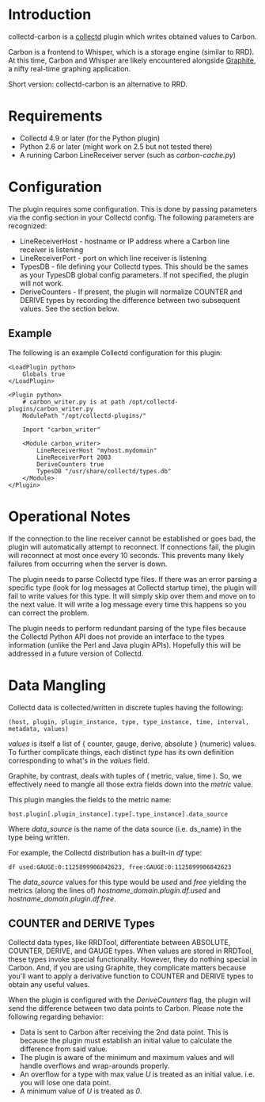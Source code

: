 # Introduction

collectd-carbon is a [collectd](http://www.collectd.org/) plugin which writes obtained values to Carbon.

Carbon is a frontend to Whisper, which is a storage engine (similar to RRD). At this time, Carbon and Whisper are likely encountered alongside [Graphite](http://graphite.wikidot.com/start), a nifty real-time graphing application.

Short version: collectd-carbon is an alternative to RRD.

# Requirements

* Collectd 4.9 or later (for the Python plugin)
* Python 2.6 or later (might work on 2.5 but not tested there)
* A running Carbon LineReceiver server (such as *carbon-cache.py*)

# Configuration

The plugin requires some configuration. This is done by passing parameters via the <Module> config section in your Collectd config. The following parameters are recognized:

* LineReceiverHost - hostname or IP address where a Carbon line receiver is listening
* LineReceiverPort - port on which line receiver is listening
* TypesDB - file defining your Collectd types. This should be the sames as your TypesDB global config parameters. If not specified, the plugin will not work.
* DeriveCounters - If present, the plugin will normalize COUNTER and DERIVE types by recording the difference between two subsequent values. See the section below.

## Example

The following is an example Collectd configuration for this plugin:

    <LoadPlugin python>
        Globals true
    </LoadPlugin>

    <Plugin python>
        # carbon_writer.py is at path /opt/collectd-plugins/carbon_writer.py
        ModulePath "/opt/collectd-plugins/"

        Import "carbon_writer"

        <Module carbon_writer>
            LineReceiverHost "myhost.mydomain"
            LineReceiverPort 2003
            DeriveCounters true
            TypesDB "/usr/share/collectd/types.db"
        </Module>
    </Plugin>

# Operational Notes

If the connection to the line receiver cannot be established or goes bad, the plugin will automatically attempt to reconnect. If connections fail, the plugin will reconnect at most once every 10 seconds. This prevents many likely failures from occurring when the server is down.

The plugin needs to parse Collectd type files. If there was an error parsing a specific type (look for log messages at Collectd startup time), the plugin will fail to write values for this type. It will simply skip over them and move on to the next value. It will write a log message every time this happens so you can correct the problem.

The plugin needs to perform redundant parsing of the type files because the Collectd Python API does not provide an interface to the types information (unlike the Perl and Java plugin APIs). Hopefully this will be addressed in a future version of Collectd.

# Data Mangling

Collectd data is collected/written in discrete tuples having the following:

    (host, plugin, plugin_instance, type, type_instance, time, interval, metadata, values)

_values_ is itself a list of { counter, gauge, derive, absolute } (numeric) values. To further complicate things, each distinct _type_ has its own definition corresponding to what's in the _values_ field.

Graphite, by contrast, deals with tuples of ( metric, value, time ). So, we effectively need to mangle all those extra fields down into the _metric_ value.

This plugin mangles the fields to the metric name:

    host.plugin[.plugin_instance].type[.type_instance].data_source

Where *data_source* is the name of the data source (i.e. ds_name) in the type being written.

For example, the Collectd distribution has a built-in _df_ type:

    df used:GAUGE:0:1125899906842623, free:GAUGE:0:1125899906842623

The *data_source* values for this type would be *used* and *free* yielding the metrics (along the lines of) *hostname_domain.plugin.df.used* and *hostname_domain.plugin.df.free*.

## COUNTER and DERIVE Types

Collectd data types, like RRDTool, differentiate between ABSOLUTE, COUNTER, DERIVE, and GAUGE types. When values are stored in RRDTool, these types invoke special functionality. However, they do nothing special in Carbon. And, if you are using Graphite, they complicate matters because you'll want to apply a derivative function to COUNTER and DERIVE types to obtain any useful values.

When the plugin is configured with the *DeriveCounters* flag, the plugin will send the difference between two data points to Carbon. Please note the following regarding behavior:

* Data is sent to Carbon after receiving the 2nd data point. This is because the plugin must establish an initial value to calculate the difference from said value.
* The plugin is aware of the minimum and maximum values and will handle overflows and wrap-arounds properly.
* An overflow for a type with max value *U* is treated as an initial value. i.e. you will lose one data point.
* A minimum value of *U* is treated as *0*.
